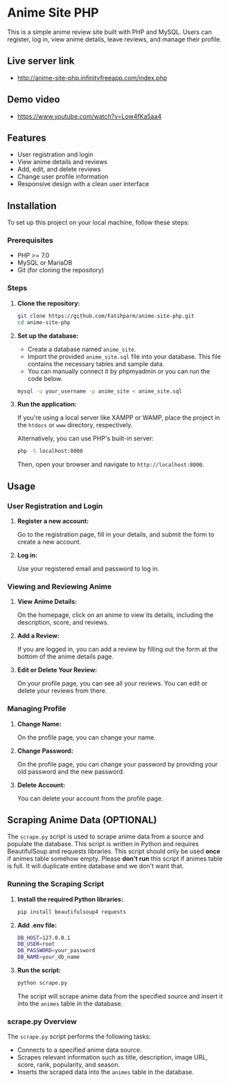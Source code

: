 # Anime Site PHP

This is a simple anime review site built with PHP and MySQL. Users can register, log in, view anime details, leave reviews, and manage their profile.

## Live server link
- http://anime-site-php.infinityfreeapp.com/index.php

## Demo video
- https://www.youtube.com/watch?v=Low4fKa5aa4

## Features

- User registration and login
- View anime details and reviews
- Add, edit, and delete reviews
- Change user profile information
- Responsive design with a clean user interface

## Installation

To set up this project on your local machine, follow these steps:

### Prerequisites

- PHP >= 7.0
- MySQL or MariaDB
- Git (for cloning the repository)

### Steps

1. **Clone the repository:**

    ```bash
    git clone https://github.com/Fatihparm/anime-site-php.git
    cd anime-site-php
    ```

2. **Set up the database:**

    - Create a database named `anime_site`.
    - Import the provided `anime_site.sql` file into your database. This file contains the necessary tables and sample data.
    - You can manually connect it by phpmyadmin or you can run the code below.
    
    ```bash
    mysql -u your_username -p anime_site < anime_site.sql
    ```

4. **Run the application:**

    If you're using a local server like XAMPP or WAMP, place the project in the `htdocs` or `www` directory, respectively.

    Alternatively, you can use PHP's built-in server:

    ```bash
    php -S localhost:8000
    ```

    Then, open your browser and navigate to `http://localhost:8000`.

## Usage

### User Registration and Login

1. **Register a new account:**

    Go to the registration page, fill in your details, and submit the form to create a new account.

2. **Log in:**

    Use your registered email and password to log in.

### Viewing and Reviewing Anime

1. **View Anime Details:**

    On the homepage, click on an anime to view its details, including the description, score, and reviews.

2. **Add a Review:**

    If you are logged in, you can add a review by filling out the form at the bottom of the anime details page.

3. **Edit or Delete Your Review:**

    On your profile page, you can see all your reviews. You can edit or delete your reviews from there.

### Managing Profile

1. **Change Name:**

    On the profile page, you can change your name.

2. **Change Password:**

    On the profile page, you can change your password by providing your old password and the new password.

3. **Delete Account:**

    You can delete your account from the profile page.

## Scraping Anime Data (OPTIONAL)

The `scrape.py` script is used to scrape anime data from a source and populate the database. This script is written in Python and requires BeautifulSoup and requests libraries.
This script should only be used **once** if animes table somehow empty.
Please **don't run** this script if animes table is full. It will duplicate entire database and we don't want that.

### Running the Scraping Script

1. **Install the required Python libraries:**

    ```bash
    pip install beautifulsoup4 requests
    ```
2. **Add .env file:**

    ```bash
    DB_HOST=127.0.0.1
    DB_USER=root
    DB_PASSWORD=your_password
    DB_NAME=your_db_name
    ```

3. **Run the script:**

    ```bash
    python scrape.py
    ```

    The script will scrape anime data from the specified source and insert it into the `animes` table in the database.

### scrape.py Overview

The `scrape.py` script performs the following tasks:

- Connects to a specified anime data source.
- Scrapes relevant information such as title, description, image URL, score, rank, popularity, and season.
- Inserts the scraped data into the `animes` table in the database.

